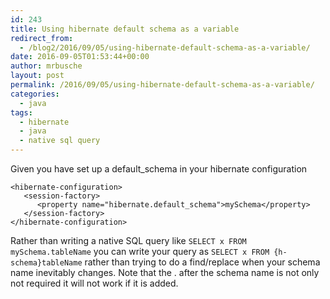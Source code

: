 ```yaml
---
id: 243
title: Using hibernate default schema as a variable
redirect_from:
  - /blog2/2016/09/05/using-hibernate-default-schema-as-a-variable/
date: 2016-09-05T01:53:44+00:00
author: mrbusche
layout: post
permalink: /2016/09/05/using-hibernate-default-schema-as-a-variable/
categories:
  - java
tags:
  - hibernate
  - java
  - native sql query
---
```


Given you have set up a default_schema in your hibernate configuration

    <hibernate-configuration>
       <session-factory>
          <property name="hibernate.default_schema">mySchema</property>
       </session-factory>
    </hibernate-configuration>

Rather than writing a native SQL query like `SELECT x FROM mySchema.tableName` you can write your query as `SELECT x FROM {h-schema}tableName` rather than trying to do a find/replace when your schema name inevitably changes. Note that the . after the schema name is not only not required it will not work if it is added.
